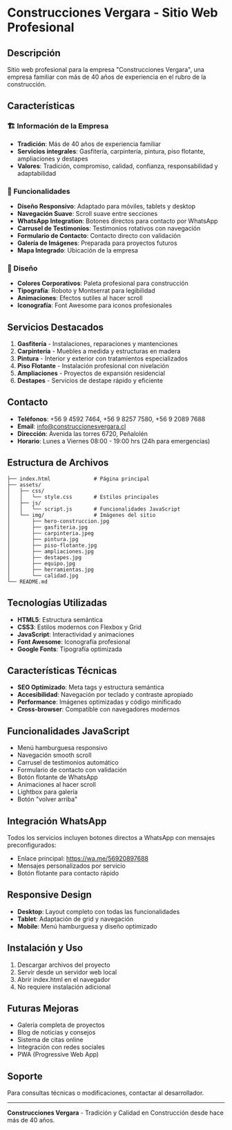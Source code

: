 # Construcciones Vergara - Sitio Web Profesional

## Descripción
Sitio web profesional para la empresa "Construcciones Vergara", una empresa familiar con más de 40 años de experiencia en el rubro de la construcción.

## Características

### 🏗️ Información de la Empresa
- **Tradición**: Más de 40 años de experiencia familiar
- **Servicios integrales**: Gasfitería, carpintería, pintura, piso flotante, ampliaciones y destapes
- **Valores**: Tradición, compromiso, calidad, confianza, responsabilidad y adaptabilidad

### 📱 Funcionalidades
- **Diseño Responsivo**: Adaptado para móviles, tablets y desktop
- **Navegación Suave**: Scroll suave entre secciones
- **WhatsApp Integration**: Botones directos para contacto por WhatsApp
- **Carrusel de Testimonios**: Testimonios rotativos con navegación
- **Formulario de Contacto**: Contacto directo con validación
- **Galería de Imágenes**: Preparada para proyectos futuros
- **Mapa Integrado**: Ubicación de la empresa

### 🎨 Diseño
- **Colores Corporativos**: Paleta profesional para construcción
- **Tipografía**: Roboto y Montserrat para legibilidad
- **Animaciones**: Efectos sutiles al hacer scroll
- **Iconografía**: Font Awesome para iconos profesionales

## Servicios Destacados

1. **Gasfitería** - Instalaciones, reparaciones y mantenciones
2. **Carpintería** - Muebles a medida y estructuras en madera
3. **Pintura** - Interior y exterior con tratamientos especializados
4. **Piso Flotante** - Instalación profesional con nivelación
5. **Ampliaciones** - Proyectos de expansión residencial
6. **Destapes** - Servicios de destape rápido y eficiente

## Contacto
- **Teléfonos**: +56 9 4592 7464, +56 9 8257 7580, +56 9 2089 7688
- **Email**: info@construccionesvergara.cl
- **Dirección**: Avenida las torres 6720, Peñalolén
- **Horario**: Lunes a Viernes 08:00 - 19:00 hrs (24h para emergencias)

## Estructura de Archivos
```
├── index.html              # Página principal
├── assets/
│   ├── css/
│   │   └── style.css       # Estilos principales
│   ├── js/
│   │   └── script.js       # Funcionalidades JavaScript
│   └── img/                # Imágenes del sitio
│       ├── hero-construccion.jpg
│       ├── gasfiteria.jpg
│       ├── carpinteria.jpeg
│       ├── pintura.jpg
│       ├── piso-flotante.jpg
│       ├── ampliaciones.jpg
│       ├── destapes.jpg
│       ├── equipo.jpg
│       ├── herramientas.jpg
│       └── calidad.jpg
└── README.md
```

## Tecnologías Utilizadas
- **HTML5**: Estructura semántica
- **CSS3**: Estilos modernos con Flexbox y Grid
- **JavaScript**: Interactividad y animaciones
- **Font Awesome**: Iconografía profesional
- **Google Fonts**: Tipografía optimizada

## Características Técnicas
- **SEO Optimizado**: Meta tags y estructura semántica
- **Accesibilidad**: Navegación por teclado y contraste apropiado
- **Performance**: Imágenes optimizadas y código minificado
- **Cross-browser**: Compatible con navegadores modernos

## Funcionalidades JavaScript
- Menú hamburguesa responsivo
- Navegación smooth scroll
- Carrusel de testimonios automático
- Formulario de contacto con validación
- Botón flotante de WhatsApp
- Animaciones al hacer scroll
- Lightbox para galería
- Botón "volver arriba"

## Integración WhatsApp
Todos los servicios incluyen botones directos a WhatsApp con mensajes preconfigurados:
- Enlace principal: https://wa.me/56920897688
- Mensajes personalizados por servicio
- Botón flotante para contacto rápido

## Responsive Design
- **Desktop**: Layout completo con todas las funcionalidades
- **Tablet**: Adaptación de grid y navegación
- **Mobile**: Menú hamburguesa y diseño optimizado

## Instalación y Uso
1. Descargar archivos del proyecto
2. Servir desde un servidor web local
3. Abrir index.html en el navegador
4. No requiere instalación adicional

## Futuras Mejoras
- Galería completa de proyectos
- Blog de noticias y consejos
- Sistema de citas online
- Integración con redes sociales
- PWA (Progressive Web App)

## Soporte
Para consultas técnicas o modificaciones, contactar al desarrollador.

---
**Construcciones Vergara** - Tradición y Calidad en Construcción desde hace más de 40 años.